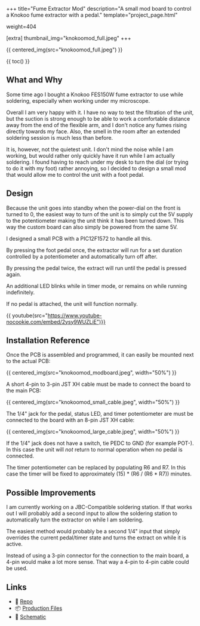 +++
title="Fume Extractor Mod"
description="A small mod board to control a Knokoo fume extractor with a pedal."
template="project_page.html"

weight=404

[extra]
thumbnail_img="knokoomod_full.jpeg"
+++

{{ centered_img(src="knokoomod_full.jpeg") }}

{{ toc() }}

## What and Why

Some time ago I bought a Knokoo FES150W fume extractor to use while soldering,
especially when working under my microscope.

Overall I am very happy with it. I have no way to test the filtration of the
unit, but the suction is strong enough to be able to work a comfortable distance
away from the end of the flexible arm, and I don't notice any fumes rising
directly towards my face. Also, the smell in the room after an extended soldering
session is much less than before.

It is, however, not the quietest unit. I don't mind the noise while I am working,
but would rather only quickly have it run while I am actually soldering. I found
having to reach under my desk to turn the dial (or trying to do it with my foot)
rather annoying, so I decided to design a small mod that would allow me to
control the unit with a foot pedal.

## Design

Because the unit goes into standby when the power-dial on the front is turned
to 0, the easiest way to turn of the unit is to simply cut the 5V supply to the
potentiometer making the unit think it has been turned down. This way the custom
board can also simply be powered from the same 5V.

I designed a small PCB with a PIC12F1572 to handle all this.

By pressing the foot pedal once, the extractor will run for a set duration
controlled by a potentiometer and automatically turn off after.

By pressing the pedal twice, the extract will run until the pedal is pressed again.

An additional LED blinks while in timer mode, or remains on while running indefinitely.

If no pedal is attached, the unit will function normally.

{{ youtube(src="https://www.youtube-nocookie.com/embed/2ysy9WUZLiE")}}

## Installation Reference

Once the PCB is assembled and programmed, it can easily be mounted next to the actual PCB:

{{ centered_img(src="knokoomod_modboard.jpeg", width="50%") }}

A short 4-pin to 3-pin JST XH cable must be made to connect the board to the main PCB:

{{ centered_img(src="knokoomod_small_cable.jpeg", width="50%") }}

The 1/4" jack for the pedal, status LED, and timer potentiometer are must be connected
to the board with an 8-pin JST XH cable:

{{ centered_img(src="knokoomod_large_cable.jpeg", width="50%") }}

If the 1/4" jack does not have a switch, tie PEDC to GND (for example POT-). In this
case the unit will *not* return to normal operation when no pedal is connected.

The timer potentiometer can be replaced by populating R6 and R7. In this case
the timer will be fixed to approximately (15) * (R6 / (R6 * R7)) minutes.

## Possible Improvements

I am currently working on a JBC-Compatible soldering station. If that works
out I will probably add a second input to allow the soldering station to automatically
turn the extractor on while I am soldering.

The easiest method would probably be a second 1/4" input that simply overrides
the current pedal/timer state and turns the extract on while it is active.

Instead of using a 3-pin connector for the connection to the main board, a 4-pin
would make a lot more sense. That way a 4-pin to 4-pin cable could be used.

## Links
- 📁 [Repo](https://github.com/schilkp/VacTool)
- 📦 [Production Files](https://github.com/schilkp/VacTool/releases/tag/pcb_v0.0)
- 📝 [Schematic](https://github.com/schilkp/VacTool/releases/download/pcb_v0.0/Schematic.pdf)

